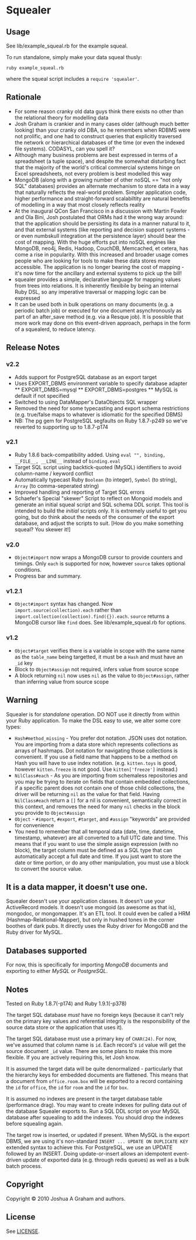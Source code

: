 # Squealer

## Usage
See lib/example_squeal.rb for the example squeal.

To run standalone, simply make your data squeal thusly:

`ruby example_squeal.rb`

where the squeal script includes a `require 'squealer'`.

## Rationale
* For some reason cranky old data guys think there exists no other than the relational theory for modelling data
* Josh Graham is crankier and in many cases older (although much better looking) than your cranky old DBA, so he remembers when RDBMS were not prolific, and one had to construct queries that explicitly traversed the network or hierarchical databases of the time (or even the indexed file systems). CODASYL, can you spell it?
* Although many business problems are best expressed in terms of a spreadsheet (a tuple space), and despite the somewhat disturbing fact that the majority of the world's critical commercial systems hinge on Excel spreadsheets, not every problem is best modelled this way
* MongoDB (along with a growing number of other noSQL == "not only SQL" databases) provides an alternate mechanism to store data in a way that naturally reflects the real-world problem. Simpler application code, higher performance and straight-forward scalabiltity are natural benefits of modelling in a way that most closely reflects reality
* At the inaugural QCon San Francisco in a discussion with Martin Fowler and Ola Bini, Josh postulated that ORMs had it the wrong way around: that the application should be persisting its data in a manner natural to it, and that external systems (like reporting and decision support systems - or even numbskull integration at the persistence layer) should bear the cost of mapping. With the huge efforts put into noSQL engines like MongoDB, neo4j, Redis, Hadoop, CouchDB, Memcached, et cetera, has come a rise in popularity. With this increased and broader usage comes people who are looking for tools to make these data stores more accessible. The application is no longer bearing the cost of mapping - it's now time for the ancillary and external systems to pick up the bill!
* squealer provides a simple, declarative language for mapping values from trees into relations. It is inherently flexibile by being an internal Ruby DSL, so any imperative traversal or mapping logic can be expressed
* It can be used both in bulk operations on many documents (e.g. a periodic batch job) or executed for one document asynchronously as part of an after_save method (e.g. via a Resque job). It is possible that more work may done on this event-driven approach, perhaps in the form of a squealerd, to reduce latency.

## Release Notes
### v2.2
* Adds support for PostgreSQL database as an export target
* Uses EXPORT_DBMS environment variable to specify database adapter
** EXPORT_DMBS=mysql
** EXPORT_DBMS=postgres
** MySQL is default if not specified
* Switched to using DataMapper's DataObjects SQL wrapper
* Removed the need for some typecasting and export schema restrictions (e.g. true/false maps to whatever is idiomatic for the specified DBMS)
* NB: The pg gem for PostgreSQL segfaults on Ruby 1.8.7-p249 so we've reverted to supporting up to 1.8.7-p174

### v2.1
* Ruby 1.8.6 back-compatibility added. Using `eval "", binding, __FILE__, __LINE__` instead of `binding.eval`
* Target SQL script using backtick-quoted (MySQL) identifiers to avoid column-name / keyword conflict
* Automatically typecast Ruby `Boolean` (to integer), `Symbol` (to string), `Array` (to comma-seperated string)
* Improved handling and reporting of Target SQL errors
* Schaefer's Special "skewer" Script to reflect on Mongoid models and generate an initial squeal script and SQL schema DDL script. This tool is intended to build the _initial_ scripts only. It is extremely useful to get you going, but do think about the needs of the consumer of the export database, and adjust the scripts to suit. [How do you make something squeal? You skewer it!]

### v2.0
* `Object#import` now wraps a MongoDB cursor to provide counters and timings. Only `each` is supported for now, however `source` takes optional conditions.
* Progress bar and summary.

### v1.2.1
* `Object#import` syntax has changed. Now `import.source(collection).each` rather than `import.collection(collection).find({}).each`. `source` returns a MongoDB cursor like `find` does. See lib/example_squeal.rb for options.

### v1.2
* `Object#target` verifies there is a variable in scope with the same name as the `table_name` being targetted, it must be a `Hash` and must have an `_id` key
* Block to `Object#assign` not required, infers value from source scope
* A block returning `nil` now uses `nil` as the value to `Object#assign`, rather than inferring value from source scope

## Warning
Squealer is for _standalone_ operation. DO NOT use it directly from within your Ruby application. To make the DSL easy to use, we alter some core types:

* `Hash#method_missing` - You prefer dot notation. JSON uses dot notation. You are importing from a data store which represents collections as arrays of hashmaps. Dot notation for navigating those collections is convenient. If you use a field name that happens to be a method on Hash you will have to use index notation. (e.g. `kitten.toys` is good, however `kitten.freeze` is not good. Use `kitten['freeze']` instead.)
* `NilClass#each` - As you are importing from schemaless repositories and you may be trying to iterate on fields that contain embedded collections, if a specific parent does not contain one of those child collections, the driver will be returning `nil` as the value for that field. Having `NilClass#each` return a `[]` for a nil is convenient, semantically correct in this context, and removes the need for many `nil` checks in the block you provide to `Object#assign`
* `Object` - `#import`, `#export`, `#target`, and `#assign` "keywords" are provided for convenience
* You need to remember that all temporal data (date, time, datetime, timestamp, whatever) are all converted to a full UTC date and time. This means that if you want to use the simple assign expression (with no block), the target column must be defined as a SQL type that can automatically accept a full date and time. If you just want to store the date or time portion, or do any other manipulation, you must use a block to convert the source value. 

## It is a data mapper, it doesn't use one.
Squealer doesn't use your application classes. It doesn't use your ActiveRecord models. It doesn't use mongoid (as awesome as that is), mongodoc, or mongomapper. It's an ETL tool. It could even be called a HRM (Hashmap-Relational-Mapper), but only in hushed tones in the corner boothes of dark pubs. It directly uses the Ruby driver for MongoDB and the Ruby driver for MySQL.

## Databases supported
For now, this is specifically for importing _MongoDB_ documents and exporting to either _MySQL_ or _PostgreSQL_.

## Notes
Tested on Ruby 1.8.7(-p174) and Ruby 1.9.1(-p378)

The target SQL database _must_ have no foreign keys (because it can't rely on the primary key values and referential integrity is the responsibility of the source data store or the application that uses it).

The target SQL database must use a primary key of `CHAR(24)`. For now, we've assumed that column name is `id`. Each record's `id` value will get the source document `_id` value. There are some plans to make this more flexible. If you are actively requiring this, let Josh know.

It is assumed the target data will be quite denormalized - particularly that the hierarchy keys for embedded documents are flattened. This means that a document from `office.room.box` will be exported to a record containing the `id` for `office`, the `id` for `room` and the `id` for `box`.

It is assumed no indexes are present in the target database table (performance drag). You may want to create indexes for pulling data out of the database Squealer exports to. Run a SQL DDL script on your MySQL database after squealing to add the indexes. You should drop the indexes before squealing again.

The target row is inserted, or updated if present. When MySQL is the export DBMS, we are using it's non-standard `INSERT ... UPDATE ON DUPLICATE KEY` extended syntax to achieve this. For PostgreSQL, we use an UPDATE followed by an INSERT. Doing update-or-insert allows an idempotent event-driven update of exported data (e.g. through redis queues) as well as a bulk batch process.

## Copyright

Copyright © 2010 Joshua A Graham and authors.

## License

See [LICENSE](blob/master/LICENSE "License").

